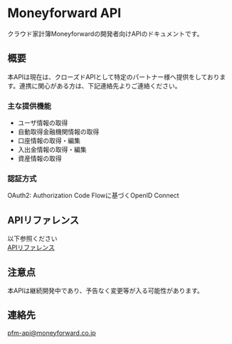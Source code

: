 # Moneyforward API

クラウド家計簿Moneyforwardの開発者向けAPIのドキュメントです。

## 概要

本APIは現在は、クローズドAPIとして特定のパートナー様へ提供をしております。連携に関心がある方は、下記連絡先よりご連絡ください。

### 主な提供機能

* ユーザ情報の取得
* 自動取得金融機関情報の取得
* 口座情報の取得・編集
* 入出金情報の取得・編集
* 資産情報の取得

### 認証方式

OAuth2: Authorization Code Flowに基づくOpenID Connect

## APIリファレンス

以下参照ください  
[APIリファレンス](api-referrence.md)

## 注意点

本APIは継続開発中であり、予告なく変更等が入る可能性があります。
 
## 連絡先

pfm-api@moneyforward.co.jp
